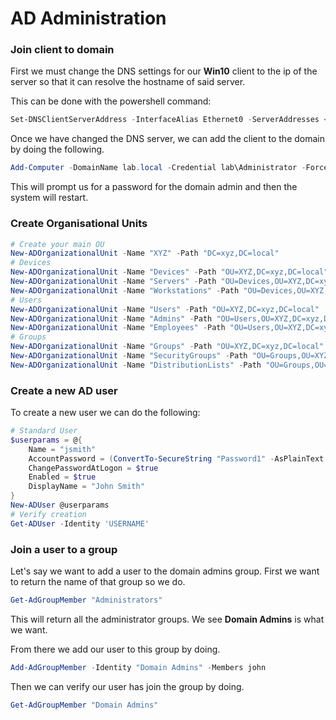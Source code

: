 # AD Administration

### Join client to domain

First we must change the DNS settings for our **Win10** client to the ip of the server so that it can resolve the hostname of said server.

This can be done with the powershell command:

```powershell
Set-DNSClientServerAddress -InterfaceAlias Ethernet0 -ServerAddresses <SERVERIP>
```

Once we have changed the DNS server, we can add the client to the domain by doing the following.

```powershell
Add-Computer -DomainName lab.local -Credential lab\Administrator -Force -Restart
```

This will prompt us for a password for the domain admin and then the system will restart.

### Create Organisational Units

```powershell
# Create your main OU
New-ADOrganizationalUnit -Name "XYZ" -Path "DC=xyz,DC=local" 
# Devices
New-ADOrganizationalUnit -Name "Devices" -Path "OU=XYZ,DC=xyz,DC=local"
New-ADOrganizationalUnit -Name "Servers" -Path "OU=Devices,OU=XYZ,DC=xyz,DC=local"
New-ADOrganizationalUnit -Name "Workstations" -Path "OU=Devices,OU=XYZ,DC=xyz,DC=local"
# Users
New-ADOrganizationalUnit -Name "Users" -Path "OU=XYZ,DC=xyz,DC=local"
New-ADOrganizationalUnit -Name "Admins" -Path "OU=Users,OU=XYZ,DC=xyz,DC=local"
New-ADOrganizationalUnit -Name "Employees" -Path "OU=Users,OU=XYZ,DC=xyz,DC=local"
# Groups
New-ADOrganizationalUnit -Name "Groups" -Path "OU=XYZ,DC=xyz,DC=local"
New-ADOrganizationalUnit -Name "SecurityGroups" -Path "OU=Groups,OU=XYZ,DC=xyz,DC=local"
New-ADOrganizationalUnit -Name "DistributionLists" -Path "OU=Groups,OU=XYZ,DC=xyz,DC=local"
```

### Create a new AD user

To create a new user we can do the following:
```powershell
# Standard User
$userparams = @{
    Name = "jsmith"
    AccountPassword = (ConvertTo-SecureString "Password1" -AsPlainText -Force)
    ChangePasswordAtLogon = $true
    Enabled = $true
    DisplayName = "John Smith"
}
New-ADUser @userparams
# Verify creation
Get-ADUser -Identity 'USERNAME'
```

### Join a user to a group

Let's say we want to add a user to the domain admins group. First we want to return the name of that group so we do.

```powershell
Get-AdGroupMember "Administrators"
```

This will return all the administrator groups. We see **Domain Admins** is what we want.

From there we add our user to this group by doing.

```powershell
Add-AdGroupMember -Identity "Domain Admins" -Members john
```

Then we can verify our user has join the group by doing.

```powershell
Get-AdGroupMember "Domain Admins"
```
